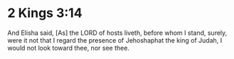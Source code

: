 # 2 Kings 3:14

And Elisha said, [As] the LORD of hosts liveth, before whom I stand, surely, were it not that I regard the presence of Jehoshaphat the king of Judah, I would not look toward thee, nor see thee.